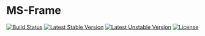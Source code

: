 # MS-Frame

[![Build Status](https://travis-ci.com/msllp/MS-Frame.svg?branch=master)](http://www.millionsllp.com/contact-us)
[![Latest Stable Version](https://poser.pugx.org/msllp/core/v/stable)](http://www.millionsllp.com/contact-us)
[![Latest Unstable Version](https://poser.pugx.org/msllp/core/v/unstable)](http://www.millionsllp.com/contact-us)
[![License](https://poser.pugx.org/msllp/core/license)](http://www.millionsllp.com/contact-us)

 
